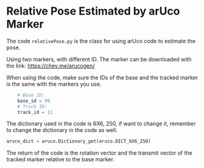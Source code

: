 # Relative Pose Estimated by arUco Marker

The code `relativePose.py` is the class for using arUco code to estimate the pose.

Using two markers, with different ID. 
The marker can be downloaded with the link: https://chev.me/arucogen/

When using the code, make sure the IDs of the base and the tracked marker is the same with the markers you use.
```    python
    # Base ID:
    base_id = 99
    # Track ID:
    track_id = 11
```

The dictionary used in the code is 6X6, 250, if want to change it, remember to change the dictionary in the code as well.
```python
aruco_dict = aruco.Dictionary_get(aruco.DICT_6X6_250)
```
The return of the code is the rotation vector and the transmit vector of the tracked marker relative to the base marker.
